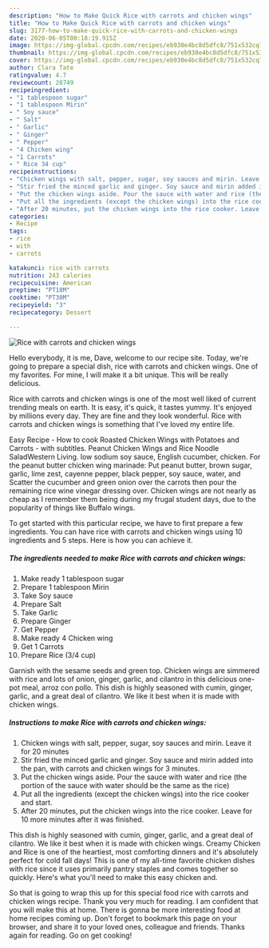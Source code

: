 ```yaml
---
description: "How to Make Quick Rice with carrots and chicken wings"
title: "How to Make Quick Rice with carrots and chicken wings"
slug: 3177-how-to-make-quick-rice-with-carrots-and-chicken-wings
date: 2020-06-05T00:18:19.915Z
image: https://img-global.cpcdn.com/recipes/eb930e4bc8d5dfc8/751x532cq70/rice-with-carrots-and-chicken-wings-recipe-main-photo.jpg
thumbnail: https://img-global.cpcdn.com/recipes/eb930e4bc8d5dfc8/751x532cq70/rice-with-carrots-and-chicken-wings-recipe-main-photo.jpg
cover: https://img-global.cpcdn.com/recipes/eb930e4bc8d5dfc8/751x532cq70/rice-with-carrots-and-chicken-wings-recipe-main-photo.jpg
author: Clara Tate
ratingvalue: 4.7
reviewcount: 20749
recipeingredient:
- "1 tablespoon sugar"
- "1 tablespoon Mirin"
- " Soy sauce"
- " Salt"
- " Garlic"
- " Ginger"
- " Pepper"
- "4 Chicken wing"
- "1 Carrots"
- " Rice 34 cup"
recipeinstructions:
- "Chicken wings with salt, pepper, sugar, soy sauces and mirin. Leave it for 20 minutes"
- "Stir fried the minced garlic and ginger. Soy sauce and mirin added into the pan, with carrots and chicken wings for 3 minutes."
- "Put the chicken wings aside. Pour the sauce with water and rice (the portion of the sauce with water should be the same as the rice)"
- "Put all the ingredients (except the chicken wings) into the rice cooker and start."
- "After 20 minutes, put the chicken wings into the rice cooker. Leave for 10 more minutes after it was finished."
categories:
- Recipe
tags:
- rice
- with
- carrots

katakunci: rice with carrots 
nutrition: 243 calories
recipecuisine: American
preptime: "PT18M"
cooktime: "PT30M"
recipeyield: "3"
recipecategory: Dessert

---
```



![Rice with carrots and chicken wings](https://img-global.cpcdn.com/recipes/eb930e4bc8d5dfc8/751x532cq70/rice-with-carrots-and-chicken-wings-recipe-main-photo.jpg)

Hello everybody, it is me, Dave, welcome to our recipe site. Today, we're going to prepare a special dish, rice with carrots and chicken wings. One of my favorites. For mine, I will make it a bit unique. This will be really delicious.

Rice with carrots and chicken wings is one of the most well liked of current trending meals on earth. It is easy, it's quick, it tastes yummy. It's enjoyed by millions every day. They are fine and they look wonderful. Rice with carrots and chicken wings is something that I've loved my entire life.

Easy Recipe - How to cook Roasted Chicken Wings with Potatoes and Carrots - with subtitles. Peanut Chicken Wings and Rice Noodle SaladWestern Living. low sodium soy sauce, English cucumber, chicken. For the peanut butter chicken wing marinade: Put peanut butter, brown sugar, garlic, lime zest, cayenne pepper, black pepper, soy sauce, water, and Scatter the cucumber and green onion over the carrots then pour the remaining rice wine vinegar dressing over. Chicken wings are not nearly as cheap as I remember them being during my frugal student days, due to the popularity of things like Buffalo wings.


To get started with this particular recipe, we have to first prepare a few ingredients. You can have rice with carrots and chicken wings using 10 ingredients and 5 steps. Here is how you can achieve it.

<!--inarticleads1-->

##### The ingredients needed to make Rice with carrots and chicken wings:

1. Make ready 1 tablespoon sugar
1. Prepare 1 tablespoon Mirin
1. Take  Soy sauce
1. Prepare  Salt
1. Take  Garlic
1. Prepare  Ginger
1. Get  Pepper
1. Make ready 4 Chicken wing
1. Get 1 Carrots
1. Prepare  Rice (3/4 cup)


Garnish with the sesame seeds and green top. Chicken wings are simmered with rice and lots of onion, ginger, garlic, and cilantro in this delicious one-pot meal, arroz con pollo. This dish is highly seasoned with cumin, ginger, garlic, and a great deal of cilantro. We like it best when it is made with chicken wings. 

<!--inarticleads2-->

##### Instructions to make Rice with carrots and chicken wings:

1. Chicken wings with salt, pepper, sugar, soy sauces and mirin. Leave it for 20 minutes
1. Stir fried the minced garlic and ginger. Soy sauce and mirin added into the pan, with carrots and chicken wings for 3 minutes.
1. Put the chicken wings aside. Pour the sauce with water and rice (the portion of the sauce with water should be the same as the rice)
1. Put all the ingredients (except the chicken wings) into the rice cooker and start.
1. After 20 minutes, put the chicken wings into the rice cooker. Leave for 10 more minutes after it was finished.


This dish is highly seasoned with cumin, ginger, garlic, and a great deal of cilantro. We like it best when it is made with chicken wings. Creamy Chicken and Rice is one of the heartiest, most comforting dinners and it&#39;s absolutely perfect for cold fall days! This is one of my all-time favorite chicken dishes with rice since it uses primarily pantry staples and comes together so quickly. Here&#39;s what you&#39;ll need to make this easy chicken and. 

So that is going to wrap this up for this special food rice with carrots and chicken wings recipe. Thank you very much for reading. I am confident that you will make this at home. There is gonna be more interesting food at home recipes coming up. Don't forget to bookmark this page on your browser, and share it to your loved ones, colleague and friends. Thanks again for reading. Go on get cooking!
